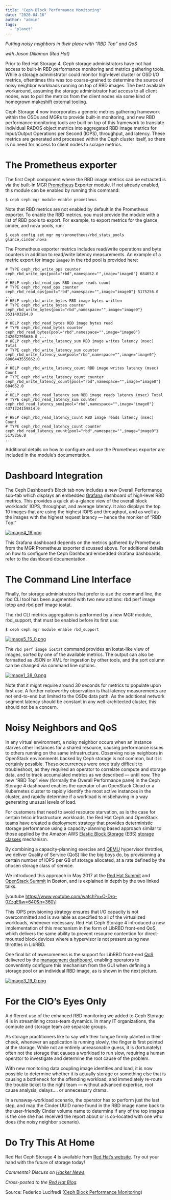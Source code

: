 ```yaml
---
title: "Ceph Block Performance Monitoring"
date: "2020-04-16"
author: "admin"
tags: 
  - "planet"
---
```


_Putting noisy neighbors in their place with “RBD Top” and QoS_

_with Jason Dillaman (Red Hat)_

Prior to Red Hat Storage 4, Ceph storage administrators have not had access to built-in RBD performance monitoring and metrics gathering tools. While a storage administrator could monitor high-level cluster or OSD I/O metrics, oftentimes this was too coarse-grained to determine the source of noisy neighbor workloads running on top of RBD images. The best available workaround, assuming the storage administrator had access to all client nodes, was to poll the metrics from the client nodes via some kind of homegrown makeshift external tooling.

Ceph Storage 4 now incorporates a generic metrics gathering framework within the OSDs and MGRs to provide built-in monitoring, and new RBD performance monitoring tools are built on top of this framework to translate individual RADOS object metrics into aggregated RBD image metrics for Input/Output Operations per Second (IOPS), throughput, and latency. These metrics are generated and processed within the Ceph cluster itself, so there is no need for access to client nodes to scrape metrics.

# The Prometheus exporter

The first Ceph component where the RBD image metrics can be extracted is via the built-in MGR [Prometheus](https://github.com/prometheus/prometheus) Exporter module. If not already enabled, this module can be enabled by running this command:

```
$ ceph ceph mgr module enable prometheus
```

Note that RBD metrics are not enabled by default in the Prometheus exporter. To enable the RBD metrics, you must provide the module with a list of RBD pools to export. For example, to export metrics for the glance, cinder, and nova pools, run:

```
$ ceph config set mgr mgr/prometheus/rbd_stats_pools glance,cinder,nova
```

The Prometheus exporter metrics includes read/write operations and byte counters in addition to read/write latency measurements. An example of a metric export for image `image0` in the rbd pool is provided here:

```
# TYPE ceph_rbd_write_ops counter ceph_rbd_write_ops{pool="rbd",namespace="",image="image0"} 684652.0 ...
# HELP ceph_rbd_read_ops RBD image reads count
# TYPE ceph_rbd_read_ops counter ceph_rbd_read_ops{pool="rbd",namespace="",image="image0"} 5175256.0 
...
# HELP ceph_rbd_write_bytes RBD image bytes written
# TYPE ceph_rbd_write_bytes counter ceph_rbd_write_bytes{pool="rbd",namespace="",image="image0"} 3531403264.0
...
# HELP ceph_rbd_read_bytes RBD image bytes read
# TYPE ceph_rbd_read_bytes counter ceph_rbd_read_bytes{pool="rbd",namespace="",image="image0"} 242032795680.0 ...
# HELP ceph_rbd_write_latency_sum RBD image writes latency (msec) Total
# TYPE ceph_rbd_write_latency_sum counter ceph_rbd_write_latency_sum{pool="rbd",namespace="",image="image0"} 6886443555662.0
...
# HELP ceph_rbd_write_latency_count RBD image writes latency (msec) Count
# TYPE ceph_rbd_write_latency_count counter ceph_rbd_write_latency_count{pool="rbd",namespace="",image="image0"} 684652.0
...
# HELP ceph_rbd_read_latency_sum RBD image reads latency (msec) Total
# TYPE ceph_rbd_read_latency_sum counter ceph_rbd_read_latency_sum{pool="rbd",namespace="",image="image0"} 4371224159814.0 
...
# HELP ceph_rbd_read_latency_count RBD image reads latency (msec) Count
# TYPE ceph_rbd_read_latency_count counter ceph_rbd_read_latency_count{pool="rbd",namespace="",image="image0"} 5175256.0 
...
```

Additional details on how to configure and use the Prometheus exporter are included in the module’s documentation.

# Dashboard Integration

The Ceph Dashboard’s Block tab now includes a new Overall Performance sub-tab which displays an embedded [Grafana](https://github.com/grafana/grafana) dashboard of high-level RBD metrics. This provides a quick at-a-glance view of the overall block workloads’ IOPS, throughput, and average latency. It also displays the top 10 images that are using the highest IOPS and throughput, and as well as the images with the highest request latency — hence the moniker of “RBD Top.”

[![image4_19.png](images/dyzqnP3kTKjycKFdN327vd0xspap_small.png)](https://svbtleusercontent.com/dyzqnP3kTKjycKFdN327vd0xspap.png)

This Grafana dashboard depends on the metrics gathered by Prometheus from the MGR Prometheus exporter discussed above. For additional details on how to configure the Ceph Dashboard embedded Grafana dashboards, refer to the dashboard documentation.

# The Command Line Interface

Finally, for storage administrators that prefer to use the command line, the rbd CLI tool has been augmented with two new actions: rbd perf image iotop and rbd perf image iostat.

The rbd CLI metrics aggregation is performed by a new MGR module, rbd\_support, that must be enabled before its first use:

```
$ ceph ceph mgr module enable rbd_support

```

[![image5_15_0.png](images/tTbWY3xoX5819qqP5Ld12n0xspap_small.png)](https://svbtleusercontent.com/tTbWY3xoX5819qqP5Ld12n0xspap.png)

The `rbd perf image iostat` command provides an iostat-like view of images, sorted by one of the available metrics. The output can also be formatted as JSON or XML for ingestion by other tools, and the sort column can be changed via command line options.

[![image1_38_0.png](images/rNgNVMEWWYdJsKPbikbdJ50xspap_small.png)](https://svbtleusercontent.com/rNgNVMEWWYdJsKPbikbdJ50xspap.png)

Note that it might require around 30 seconds for metrics to populate upon first use. A further noteworthy observation is that latency measurements are not end-to-end but limited to the OSDs data path. As the additional network segment latency should be constant in any well-architected cluster, this should not be a concern.

# Noisy Neighbors and QoS

In any virtual environment, a noisy neighbor occurs when an instance starves other instances for a shared resource, causing performance issues to others running on the same infrastructure. Observing noisy neighbors in OpenStack environments backed by Ceph storage is not common, but it is certainly possible. These occurrences were once truly difficult to troubleshoot, as they required an operator to correlate compute and storage data, and to track accumulated metrics as we described — until now. The new “RBD Top” view (formally the Overall Performance pane) in the Ceph Storage 4 dashboard enables the operator of an OpenStack Cloud or a Kubernetes cluster to rapidly identify the most active instances in the cluster, and rapidly determine if a workload is misbehaving in a way generating unusual levels of load.

For customers that need to avoid resource starvation, as is the case for certain telco infrastructure workloads, the Red Hat Ceph and OpenStack teams have created a deployment strategy that provides deterministic storage performance using a capacity-planning based approach similar to those applied by the Amazon AWS [Elastic Block Storage](https://docs.aws.amazon.com/AWSEC2/latest/UserGuide/AmazonEBS.html) (EBS) [storage classes](https://aws.amazon.com/ebs/features/) mechanism.

By combining a capacity-planning exercise and [QEMU](https://www.qemu.org/) hypervisor throttles, we deliver Quality of Service (QoS) like the big boys do, by provisioning a certain number of IOPS per GB of storage allocated, at a rate defined by the chosen storage class of service.

We introduced this approach in May 2017 at the [Red Hat Summit](https://www.redhat.com/en/about/videos/deterministic-storage-performance-aws-way-capacity-based) and [OpenStack Summit](https://www.openstack.org/videos/summits/boston-2017/red-hat-deterministic-storage-performance-the-aws-way-for-capacity-based-qos-with-openstack-and-ceph) in Boston, and is explained in depth by the two linked talks.

\[youtube https://www.youtube.com/watch?v=O-Dro-0ZzqE&w=640&h=360\]

This IOPS provisioning strategy ensures that I/O capacity is not overcommitted and is available as specified to all of the virtualized workloads, whenever necessary. Red Hat Ceph Storage 4 introduced a new implementation of this mechanism in the form of LibRBD front-end QoS, which delivers the same ability to prevent resource contention for direct-mounted block devices where a hypervisor is not present using new throttles in LibRBD.

One final bit of awesomeness is the support for LibRBD front-end [QoS](https://access.redhat.com/documentation/en-us/red_hat_ceph_storage/4/html-single/dashboard_guide/index#quality-of-service-configuration) delivered by the [management dashboard](https://www.redhat.com/en/blog/command-and-control-red-hat-ceph-storage-4-dashboard-changes-game), enabling operators to conventintly configure this mechanism from the GUI when defining a storage pool or an individual RBD image, as is shown in the next picture.

[![image3_19_0.png](images/pLLWdFty1ofyRwLSiYt3rY0xspap_small.png)](https://svbtleusercontent.com/pLLWdFty1ofyRwLSiYt3rY0xspap.png)

# For the CIO’s Eyes Only

A different use of the enhanced RBD monitoring we added to Ceph Storage 4 is in streamlining cross-team dynamics. In many IT organizations, the compute and storage team are separate groups.

As storage practitioners like to say with their tongue firmly planted in their cheek, whenever an application is running slowly, the finger is first pointed at the storage. While not an entirely unreasonable guess, it is (fortunately) often not the storage that causes a workload to run slow, requiring a human operator to investigate and determine the root cause of the problem.

With new monitoring data coupling image identities and load, it is now possible to determine whether it is actually storage or something else that is causing a bottleneck for the offending workload, and immediately re-route the trouble ticket to the right team — without advanced expertise, root cause analysis, delays…. or unnecessary drama.

In a runaway-workload scenario, the operator has to perform just the last step, and map the Cinder UUID name found in the RBD image name back to the user-friendly Cinder volume name to determine if any of the top images is the one she has received the report about or is co-located with one who does (the noisy neighbor scenario).

# Do Try This At Home

Red Hat Ceph Storage 4 is available from [Red Hat’s website](https://access.redhat.com/downloads/content/281/ver=4/rhel---8/4.0/x86_64/product-software). Try out your hand with the future of storage today!

_Comments? Discuss on [Hacker News](https://news.ycombinator.com/item?id=22893813)._

_Cross-posted to the [Red Hat Blog](https://www.redhat.com/en/blog/ceph-block-performance-monitoring-putting-noisy-neighbors-their-place-rbd-top-and-qos?source=bloglisting)._

Source: Federico Lucifredi ([Ceph Block Performance Monitoring](https://f2.svbtle.com/ceph-block-performance-monitoring))
